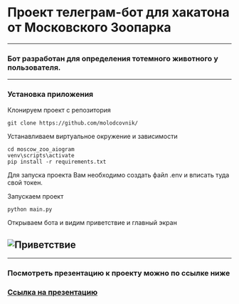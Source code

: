 # Проект телеграм-бот для хакатона от Московского Зоопарка
____

### Бот разработан для определения тотемного животного у пользователя.
____
### Установка приложения
Клонируем проект с репозитория 
```
git clone https://github.com/molodcovnik/
```
Устанавливаем виртуальное окружение и зависимости
```
cd moscow_zoo_aiogram
venv\scripts\activate
pip install -r requirements.txt
```
Для запуска проекта Вам необходимо создать файл .env и вписать туда свой токен.

Запускаем проект
```
python main.py
```

Открываем бота и видим приветствие и главный экран


![Приветствие](https://downloader.disk.yandex.ru/preview/0254326cdf7b56fcec2683ca689955e2ec1cc735bcdc65b58cbec0473cccf1ad/6488b3d0/7R8DBbffk4eLD2IGRSboUUP96BpnTfeL68S37gJkfUTHJJ8tBLlgbuDPY7Av5FcQq0Ul5daaiH81B8fSnV3Nhw%3D%3D?uid=0&filename=photo_2023-06-13_15-10-14.jpg&disposition=inline&hash=&limit=0&content_type=image%2Fjpeg&owner_uid=0&tknv=v2&size=2048x2048)
----



____
### Посмотреть презентацию к проекту можно по ссылке ниже
### [Ссылка на презентацию](https://disk.yandex.ru/i/V5lG5JH_myMqgQ)